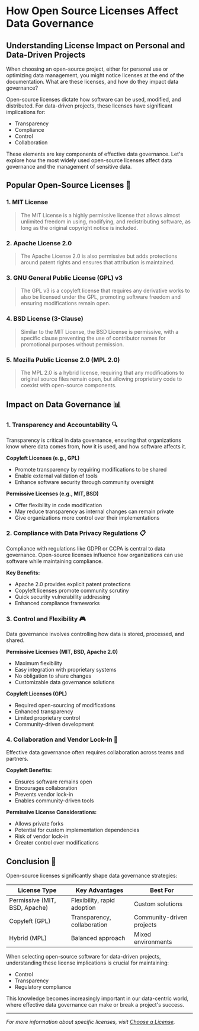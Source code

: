 # How Open Source Licenses Affect Data Governance

## Understanding License Impact on Personal and Data-Driven Projects

When choosing an open-source project, either for personal use or optimizing data management, you might notice licenses at the end of the documentation. What are these licenses, and how do they impact data governance?

Open-source licenses dictate how software can be used, modified, and distributed. For data-driven projects, these licenses have significant implications for:

- Transparency
- Compliance
- Control
- Collaboration

These elements are key components of effective data governance. Let's explore how the most widely used open-source licenses affect data governance and the management of sensitive data.

## Popular Open-Source Licenses 🔑

### 1. MIT License

> The MIT License is a highly permissive license that allows almost unlimited freedom in using, modifying, and redistributing software, as long as the original copyright notice is included.

### 2. Apache License 2.0

> The Apache License 2.0 is also permissive but adds protections around patent rights and ensures that attribution is maintained.

### 3. GNU General Public License (GPL) v3

> The GPL v3 is a copyleft license that requires any derivative works to also be licensed under the GPL, promoting software freedom and ensuring modifications remain open.

### 4. BSD License (3-Clause)

> Similar to the MIT License, the BSD License is permissive, with a specific clause preventing the use of contributor names for promotional purposes without permission.

### 5. Mozilla Public License 2.0 (MPL 2.0)

> The MPL 2.0 is a hybrid license, requiring that any modifications to original source files remain open, but allowing proprietary code to coexist with open-source components.

## Impact on Data Governance 📊

### 1. Transparency and Accountability 🔍

Transparency is critical in data governance, ensuring that organizations know where data comes from, how it is used, and how software affects it.

**Copyleft Licenses (e.g., GPL)**

- Promote transparency by requiring modifications to be shared
- Enable external validation of tools
- Enhance software security through community oversight

**Permissive Licenses (e.g., MIT, BSD)**

- Offer flexibility in code modification
- May reduce transparency as internal changes can remain private
- Give organizations more control over their implementations

### 2. Compliance with Data Privacy Regulations 📋

Compliance with regulations like GDPR or CCPA is central to data governance. Open-source licenses influence how organizations can use software while maintaining compliance.

**Key Benefits:**

- Apache 2.0 provides explicit patent protections
- Copyleft licenses promote community scrutiny
- Quick security vulnerability addressing
- Enhanced compliance frameworks

### 3. Control and Flexibility 🎮

Data governance involves controlling how data is stored, processed, and shared.

**Permissive Licenses (MIT, BSD, Apache 2.0)**

- Maximum flexibility
- Easy integration with proprietary systems
- No obligation to share changes
- Customizable data governance solutions

**Copyleft Licenses (GPL)**

- Required open-sourcing of modifications
- Enhanced transparency
- Limited proprietary control
- Community-driven development

### 4. Collaboration and Vendor Lock-In 🤝

Effective data governance often requires collaboration across teams and partners.

**Copyleft Benefits:**

- Ensures software remains open
- Encourages collaboration
- Prevents vendor lock-in
- Enables community-driven tools

**Permissive License Considerations:**

- Allows private forks
- Potential for custom implementation dependencies
- Risk of vendor lock-in
- Greater control over modifications

## Conclusion 🎯

Open-source licenses significantly shape data governance strategies:

| License Type                  | Key Advantages              | Best For                  |
| ----------------------------- | --------------------------- | ------------------------- |
| Permissive (MIT, BSD, Apache) | Flexibility, rapid adoption | Custom solutions          |
| Copyleft (GPL)                | Transparency, collaboration | Community-driven projects |
| Hybrid (MPL)                  | Balanced approach           | Mixed environments        |

When selecting open-source software for data-driven projects, understanding these license implications is crucial for maintaining:

- Control
- Transparency
- Regulatory compliance

This knowledge becomes increasingly important in our data-centric world, where effective data governance can make or break a project's success.

---

_For more information about specific licenses, visit [Choose a License](https://choosealicense.com/)._
